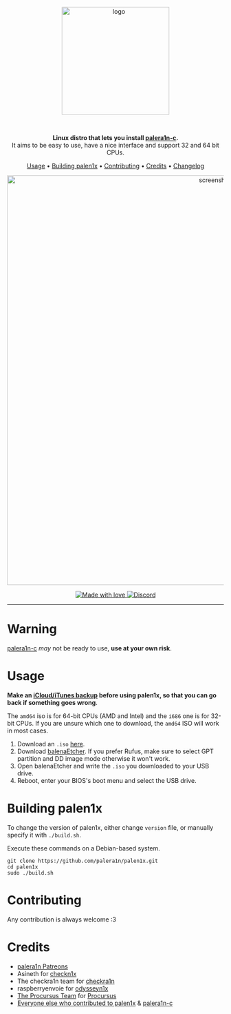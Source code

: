 <p align="center">
    <img src="https://cdn.discordapp.com/attachments/1017854329887129611/1068174531048513596/Palen1x.png" alt="logo" width="250">
</p>
<br>
<p align="center">
<strong>Linux distro that lets you install <a href="https://github.com/palera1n/palera1n-c">palera1n-c</a>.</strong><br>
    It aims to be easy to use, have a nice interface and support 32 and 64 bit CPUs.
</p>
<p align="center">
    <a href="#usage">Usage</a> •
    <a href="#building-palen1x">Building palen1x</a> •
    <a href="#contributing">Contributing</a> •
    <a href="#credits">Credits</a> •
    <a href="https://github.com/palera1n/palen1x/blob/main/CHANGELOG.md">Changelog</a> 
</p>
<p align="center">
    <img src="https://cdn.discordapp.com/attachments/1017854329887129611/1068153144305008730/IMG_0807.png" alt="screenshot" width="950">
</p>
<p align="center">
  <a href="#">
    <img src="https://img.shields.io/badge/made%20with-love-E760A4.svg" alt="Made with love">
  </a>
  <a href="https://dsc.gg/palera1n" target="_blank">
    <img src="https://img.shields.io/discord/1028398973452570725?label=discord" alt="Discord">
  </a>
</p>

-------
# Warning
[palera1n-c](https://github.com/palera1n/palera1n-c) *may* not be ready to use, **use at your own risk**.

# Usage
**Make an [iCloud/iTunes backup](https://support.apple.com/en-us/HT203977) before using palen1x, so that you can go back if something goes wrong**.

The `amd64` iso is for 64-bit CPUs (AMD and Intel) and the `i686` one is for 32-bit CPUs. If you are unsure which one to download, the `amd64` ISO will work in most cases.

1. Download an `.iso` [here](http://mineek.online/palera1n/artifacts/palen1x).
2. Download [balenaEtcher](https://www.balena.io/etcher/). If you prefer Rufus, make sure to select GPT partition and DD image mode otherwise it won't work.
3. Open balenaEtcher and write the `.iso` you downloaded to your USB drive.
4. Reboot, enter your BIOS's boot menu and select the USB drive.

# Building palen1x

To change the version of palen1x, either change `version` file, or manually specify it with `./build.sh`.

Execute these commands on a Debian-based system.
```
git clone https://github.com/palera1n/palen1x.git
cd palen1x
sudo ./build.sh
```

# Contributing
Any contribution is always welcome :3

# Credits
- [palera1n Patreons](https://github.com/palera1n/palera1n#patreons)
- Asineth for [checkn1x](https://github.com/asineth0/checkn1x)
- The checkra1n team for [checkra1n](https://checkra.in)
- raspberryenvoie for [odysseyn1x](https://github.com/raspberryenvoie/odysseyn1x)
- [The Procursus Team](https://github.com/ProcursusTeam/) for [Procursus](https://github.com/ProcursusTeam/Procursus)
- [Everyone else who contributed to palen1x](https://github.com/palera1n/palen1x/graphs/contributors) & [palera1n-c](https://github.com/palera1n/palera1n-c/graphs/contributors)
